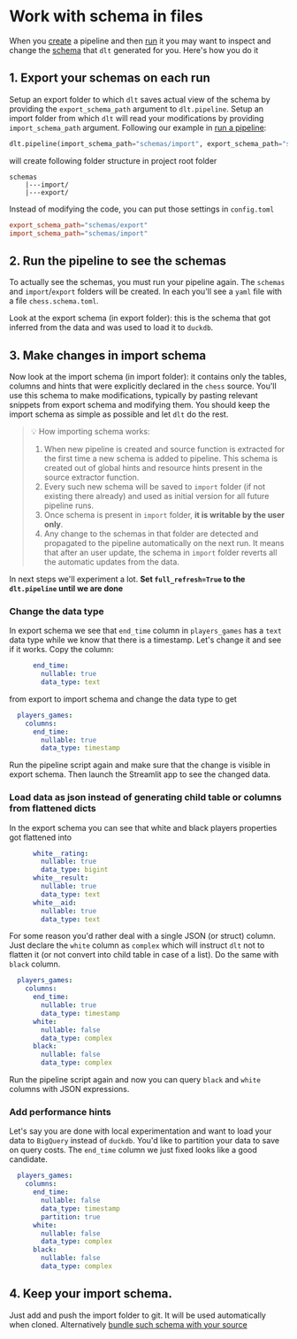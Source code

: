 # Work with schema in files
When you [create](create-a-pipeline.md) a pipeline and then [run](run-a-pipeline.md) it you may want to inspect and change the [schema](../concepts/schema.md) that `dlt` generated for you. Here's how you do it

## 1. Export your schemas on each run
Setup an export folder to which `dlt` saves actual view of the schema by providing the `export_schema_path` argument to `dlt.pipeline`. Setup an import folder from which `dlt` will read your modifications by providing `import_schema_path` argument. Following our example in [run a pipeline](run-a-pipeline.md):
```python
dlt.pipeline(import_schema_path="schemas/import", export_schema_path="schemas/export", pipeline_name="chess_pipeline", destination='duckdb', dataset_name="games_data")
```
will create following folder structure in project root folder
```
schemas
    |---import/
    |---export/
```

Instead of modifying the code, you can put those settings in `config.toml`
```toml
export_schema_path="schemas/export"
import_schema_path="schemas/import"
```

## 2. Run the pipeline to see the schemas
To actually see the schemas, you must run your pipeline again. The `schemas` and `import`/`export` folders will be created. In each you'll see a `yaml` file with a file `chess.schema.toml`.

Look at the export schema (in export folder): this is the schema that got inferred from the data and was used to load it to `duckdb`.


## 3. Make changes in import schema
Now look at the import schema (in import folder): it contains only the tables, columns and hints that were explicitly declared in the `chess` source. You'll use this schema to make modifications, typically by pasting relevant snippets from export schema and modifying them. You should keep the import schema as simple as possible and let `dlt` do the rest.

> 💡 How importing schema works:
> 1. When new pipeline is created and source function is extracted for the first time a new schema is added to pipeline. This schema is created out of global hints and resource hints present in the source extractor function.
> 2. Every such new schema will be saved to `import` folder (if not existing there already) and used as initial version for all future pipeline runs.
> 3. Once schema is present in `import` folder, **it is writable by the user only**.
> 4. Any change to the schemas in that folder are detected and propagated to the pipeline automatically on the next run. It means that after an user update, the schema in `import` folder reverts all the automatic updates from the data.

In next steps we'll experiment a lot. **Set `full_refresh=True` to the `dlt.pipeline` until we are done**

### Change the data type
In export schema we see that `end_time` column in `players_games` has a `text` data type while we know that there is a timestamp. Let's change it and see if it works.
Copy the column:
```yaml
      end_time:
        nullable: true
        data_type: text
```
from export to import schema and change the data type to get
```yaml
  players_games:
    columns:
      end_time:
        nullable: true
        data_type: timestamp
```
Run the pipeline script again and make sure that the change is visible in export schema. Then launch the Streamlit app to see the changed data.

### Load data as json instead of generating child table or columns from flattened dicts
In the export schema you can see that white and black players properties got flattened into
```yaml
      white__rating:
        nullable: true
        data_type: bigint
      white__result:
        nullable: true
        data_type: text
      white__aid:
        nullable: true
        data_type: text
```
For some reason you'd rather deal with a single JSON (or struct) column. Just declare the `white` column as `complex` which will instruct `dlt` not to flatten it (or not convert into child table in case of a list). Do the same with `black` column.
```yaml
  players_games:
    columns:
      end_time:
        nullable: true
        data_type: timestamp
      white:
        nullable: false
        data_type: complex
      black:
        nullable: false
        data_type: complex
```

Run the pipeline script again and now you can query `black` and `white` columns with JSON expressions.

### Add performance hints
Let's say you are done with local experimentation and want to load your data to `BigQuery` instead of `duckdb`. You'd like to partition your data to save on query costs. The `end_time` column we just fixed looks like a good candidate.
```yaml
  players_games:
    columns:
      end_time:
        nullable: false
        data_type: timestamp
        partition: true
      white:
        nullable: false
        data_type: complex
      black:
        nullable: false
        data_type: complex
```

## 4. Keep your import schema.
Just add and push the import folder to git. It will be used automatically when cloned. Alternatively [bundle such schema with your source](../concepts/schema.md#attaching-schemas-to-sources)

